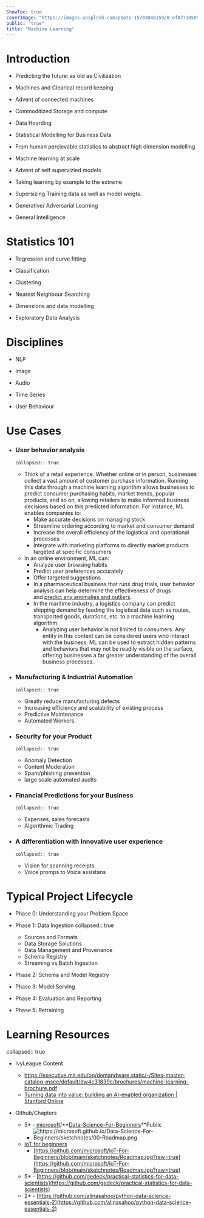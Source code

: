 ```yaml
---
ShowToc: true
coverImage: "https://images.unsplash.com/photo-1570304815928-ef0771059599"
public: "true"
title: "Machine Learning"
---
```


# Introduction

- Predicting the future:  as old as Civilization

- Machines and Clearical record keeping

- Advent of connected machines

- Commoditized Storage and compute

- Data Hoarding

- Statistical Modelling for Business Data

- From human percievable statistics to abstract high dimension modelling

- Machine learning at scale

- Advent of self supervizied models

- Taking learning by example to the extreme

- Supersizing Training data as well as model weigts.

- Generative/ Adversarial Learning

- General Intelligence

# Statistics 101

- Regression and curve fitting

- Classification

- Clustering

- Nearest Neighbour Searching

- Dimensions and data modelling

- Exploratory Data Analysis


# Disciplines

- NLP

- Image

- Audio

- Time Series

- User Behaviour

# Use Cases

- ### User behavior analysis
	  collapsed:: true
	- Think of a retail experience. Whether online or in person, businesses collect a vast amount of customer purchase information. Running this data through a machine learning algorithm allows businesses to predict consumer purchasing habits, market trends, popular products, and so on, allowing retailers to make informed business decisions based on this predicted information. For instance, ML enables companies to:
		- Make accurate decisions on managing stock
		- Streamline ordering according to market and consumer demand
		- Increase the overall efficiency of the logistical and operational processes
		- Integrate with marketing platforms to directly market products targeted at specific consumers
	- In an online environment, ML can:
		- Analyze user browsing habits
		- Predict user preferences accurately
		- Offer targeted suggestions
		- In a pharmaceutical business that runs drug trials, user behavior analysis can help determine the effectiveness of drugs and [predict any anomalies and outliers](https://www.bmc.com/blogs/machine-learning-anomaly-detection/).
		- In the maritime industry, a logistics company can predict shipping demand by feeding the logistical data such as routes, transported goods, durations, etc. to a machine learning algorithm.
			- Analyzing user behavior is not limited to consumers. Any entity in this context can be considered users who interact with the business. ML can be used to extract hidden patterns and behaviors that may not be readily visible on the surface, offering businesses a far greater understanding of the overall business processes.

- ### Manufacturing & Industrial Automation
	  collapsed:: true
	- Greatly reduce manufacturing defects
	- Increasing efficiency and scalability of existing process
	- Predictive Maintenance
	- Automated Workers.

- ### Security for your Product
	  collapsed:: true
	- Anomaly Detection
	- Content Moderation
	- Spam/phishing prevention
	- large scale automated audits

- ### Financial Predictions for your Business
	  collapsed:: true
	- Expenses, sales forecasts
	- Algorithmic Trading

- ### A differentiation with Innovative user experience
	  collapsed:: true
	- Vision for scanning receipts
	- Voice promps to Voice assistans

# Typical Project Lifecycle

- Phase 0: Understanding your Problem Space

- Phase 1: Data Ingestion
	  collapsed:: true
	- Sources and Formats
	- Data Storage Solutions
	- Data Management and Provenance
	- Schema Registry
	- Streaming vs Batch Ingestion

- Phase 2: Schema and Model Registry

- Phase 3: Model Serving

- Phase 4: Evaluation and Reporting

- Phase 5: Retraining


# Learning Resources
collapsed:: true

- IvyLeague Content
	- https://executive.mit.edu/on/demandware.static/-/Sites-master-catalog-msee/default/dw4c31839c/brochures/machine-learning-brochure.pdf
	- [Turning data into value: building an AI-enabled organization | Stanford Online](https://online.stanford.edu/turning-data-value-building-ai-enabled-organization)


- Github/Chapters
	- 5* - [microsoft](https://github.com/microsoft)/**[Data-Science-For-Beginners](https://github.com/microsoft/Data-Science-For-Beginners)**Public
		- ![](https://microsoft.github.io/Data-Science-For-Beginners/sketchnotes/00-Roadmap.png "https://microsoft.github.io/Data-Science-For-Beginners/sketchnotes/00-Roadmap.png")
	- [IoT for beginners](https://github.com/microsoft/IoT-For-Beginners)
		- [https://github.com/microsoft/IoT-For-Beginners/blob/main/sketchnotes/Roadmap.jpg?raw=true](https://github.com/microsoft/IoT-For-Beginners/blob/main/sketchnotes/Roadmap.jpg?raw=true)
	- 5* - [https://github.com/gedeck/practical-statistics-for-data-scientists](https://github.com/gedeck/practical-statistics-for-data-scientists)
	- 2* - [https://github.com/alinasahoo/python-data-science-essentials-2](https://github.com/alinasahoo/python-data-science-essentials-2)
